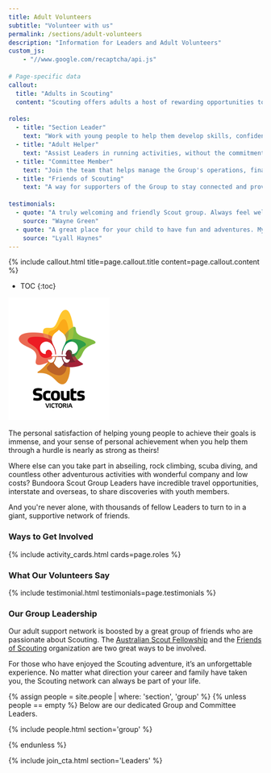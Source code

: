 ```yaml
---
title: Adult Volunteers
subtitle: "Volunteer with us"
permalink: /sections/adult-volunteers
description: "Information for Leaders and Adult Volunteers"
custom_js:
    - "//www.google.com/recaptcha/api.js"

# Page-specific data
callout:
  title: "Adults in Scouting"
  content: "Scouting offers adults a host of rewarding opportunities to help make a difference in young people's lives. You're never too old to join the adventurous life of Scouting, even if you haven't been involved before."

roles:
  - title: "Section Leader"
    text: "Work with young people to help them develop skills, confidence and a sense of adventure. Many of our Leaders are parents, while others are just energetic people who enjoy helping young people be their best."
  - title: "Adult Helper"
    text: "Assist Leaders in running activities, without the commitment of a full leadership role. It's a great way to be involved and support the group."
  - title: "Committee Member"
    text: "Join the team that helps manage the Group's operations, finances, and resources. Your skills are invaluable to the success of the group."
  - title: "Friends of Scouting"
    text: "A way for supporters of the Group to stay connected and provide help in a more casual way."

testimonials:
  - quote: "A truly welcoming and friendly Scout group. Always feel welcome when I walk through the doors."
    source: "Wayne Green"
  - quote: "A great place for your child to have fun and adventures. My child is thriving at Bundoora scouts and learning life skills. I highly recommend scouts."
    source: "Lyall Haynes"
---
```


{% include callout.html title=page.callout.title content=page.callout.content %}

- TOC
{:toc}

<img class="float-right img-fluid" src="/assets/images/logo-sv-full.png" alt="Scouts Victoria Logo" />

The personal satisfaction of helping young people to achieve their goals is immense, and your sense of personal achievement when you help them through a hurdle is nearly as strong as theirs!

Where else can you take part in abseiling, rock climbing, scuba diving, and countless other adventurous activities with wonderful company and low costs? Bundoora Scout Group Leaders have incredible travel opportunities, interstate and overseas, to share discoveries with youth members.

And you're never alone, with thousands of fellow Leaders to turn to in a giant, supportive network of friends.

<div class="clearfix"></div>

### Ways to Get Involved

{% include activity_cards.html cards=page.roles %}

### What Our Volunteers Say

{% include testimonial.html testimonials=page.testimonials %}

### Our Group Leadership

Our adult support network is boosted by a great group of friends who are passionate about Scouting. The [Australian Scout Fellowship](https://scoutsvictoria.com.au/age-sections-adults/adults-in-scouting/fellowship/) and the [Friends of Scouting](https://scoutsvictoria.com.au/age-sections-adults/adults-in-scouting/friends-of-scouting/) organization are two great ways to be involved.

For those who have enjoyed the Scouting adventure, it’s an unforgettable experience. No matter what direction your career and family have taken you, the Scouting network can always be part of your life.

{% assign people = site.people | where: 'section', 'group' %}
{% unless people == empty %}
Below are our dedicated Group and Committee Leaders.

{% include people.html section='group' %}

{% endunless %}

{% include join_cta.html section='Leaders' %}
